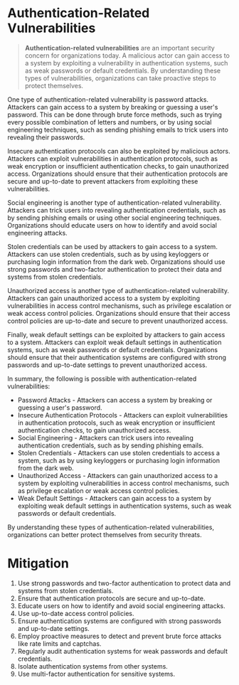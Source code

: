 # Authentication-Related Vulnerabilities

> **Authentication-related vulnerabilities** are an important security concern for organizations today. A malicious actor can gain access to a system by exploiting a vulnerability in authentication systems, such as weak passwords or default credentials. By understanding these types of vulnerabilities, organizations can take proactive steps to protect themselves.
> 

One type of authentication-related vulnerability is password attacks. Attackers can gain access to a system by breaking or guessing a user's password. This can be done through brute force methods, such as trying every possible combination of letters and numbers, or by using social engineering techniques, such as sending phishing emails to trick users into revealing their passwords.

Insecure authentication protocols can also be exploited by malicious actors. Attackers can exploit vulnerabilities in authentication protocols, such as weak encryption or insufficient authentication checks, to gain unauthorized access. Organizations should ensure that their authentication protocols are secure and up-to-date to prevent attackers from exploiting these vulnerabilities.

Social engineering is another type of authentication-related vulnerability. Attackers can trick users into revealing authentication credentials, such as by sending phishing emails or using other social engineering techniques. Organizations should educate users on how to identify and avoid social engineering attacks.

Stolen credentials can be used by attackers to gain access to a system. Attackers can use stolen credentials, such as by using keyloggers or purchasing login information from the dark web. Organizations should use strong passwords and two-factor authentication to protect their data and systems from stolen credentials.

Unauthorized access is another type of authentication-related vulnerability. Attackers can gain unauthorized access to a system by exploiting vulnerabilities in access control mechanisms, such as privilege escalation or weak access control policies. Organizations should ensure that their access control policies are up-to-date and secure to prevent unauthorized access.

Finally, weak default settings can be exploited by attackers to gain access to a system. Attackers can exploit weak default settings in authentication systems, such as weak passwords or default credentials. Organizations should ensure that their authentication systems are configured with strong passwords and up-to-date settings to prevent unauthorized access.

In summary, the following is possible with authentication-related vulnerabilities:

- Password Attacks - Attackers can access a system by breaking or guessing a user's password.
- Insecure Authentication Protocols - Attackers can exploit vulnerabilities in authentication protocols, such as weak encryption or insufficient authentication checks, to gain unauthorized access.
- Social Engineering - Attackers can trick users into revealing authentication credentials, such as by sending phishing emails.
- Stolen Credentials - Attackers can use stolen credentials to access a system, such as by using keyloggers or purchasing login information from the dark web.
- Unauthorized Access - Attackers can gain unauthorized access to a system by exploiting vulnerabilities in access control mechanisms, such as privilege escalation or weak access control policies.
- Weak Default Settings - Attackers can gain access to a system by exploiting weak default settings in authentication systems, such as weak passwords or default credentials.

By understanding these types of authentication-related vulnerabilities, organizations can better protect themselves from security threats.

# **Mitigation**

1. Use strong passwords and two-factor authentication to protect data and systems from stolen credentials.
2. Ensure that authentication protocols are secure and up-to-date.
3. Educate users on how to identify and avoid social engineering attacks.
4. Use up-to-date access control policies.
5. Ensure authentication systems are configured with strong passwords and up-to-date settings.
6. Employ proactive measures to detect and prevent brute force attacks like rate limits and captchas.
7. Regularly audit authentication systems for weak passwords and default credentials.
8. Isolate authentication systems from other systems.
9. Use multi-factor authentication for sensitive systems.

